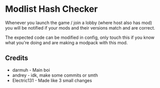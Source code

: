 # Modlist Hash Checker
Whenever you launch the game / join a lobby (where host also has mod) you will be notified if your mods and their versions match and are correct.

The expected code can be modified in config, only touch this if you know what you're doing and are making a modpack with this mod.

## Credits
- darmuh - Main boi
- andrey - idk, make some commits or smth
- Electric131 - Made like 3 small changes